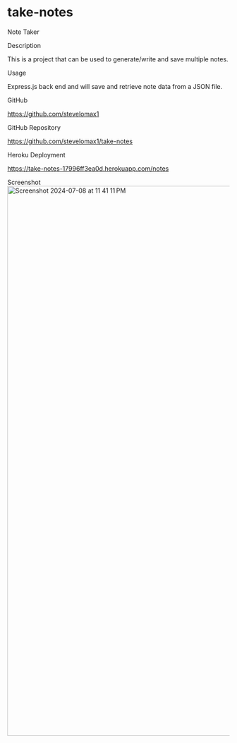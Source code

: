 # take-notes
Note Taker

Description

This is a project that can be used to generate/write and save multiple notes. 

Usage

Express.js back end and will save and retrieve note data from a JSON file.

GitHub 

https://github.com/stevelomax1

GitHub Repository 

https://github.com/stevelomax1/take-notes

Heroku Deployment

https://take-notes-17996ff3ea0d.herokuapp.com/notes

Screenshot
<img width="1247" alt="Screenshot 2024-07-08 at 11 41 11 PM" src="https://github.com/stevelomax1/take-notes/assets/155032779/20c2ed19-c211-4275-910d-19e69242b42c">
